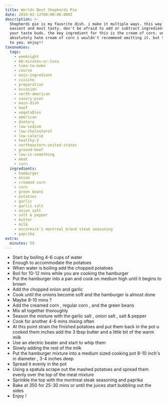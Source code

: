 ```yaml
---
title: Worlds Best Shepherds Pie
date: 2010-02-12T00:00:00.000Z
description: >-
  Shepherds pie is my favorite dish. i make it multiple ways. this way is the
  easiest and most tasty. don't be afraid to add or subtract ingredients to suit
  your taste buds. the key ingredient for this is the cream of corn. unless you
  absolutely hate cream of corn i wouldn't recommend omitting it. but that's up
  to you. enjoy!!
taxonomies:
  tags:
    - weeknight
    - 60-minutes-or-less
    - time-to-make
    - course
    - main-ingredient
    - cuisine
    - preparation
    - occasion
    - north-american
    - savory-pies
    - main-dish
    - beef
    - vegetables
    - american
    - dietary
    - low-sodium
    - low-cholesterol
    - low-calorie
    - healthy-2
    - northeastern-united-states
    - ground-beef
    - low-in-something
    - meat
    - corn
  ingredients:
    - hamburger
    - onion
    - creamed corn
    - corn
    - green beans
    - potatoes
    - garlic
    - garlic salt
    - onion salt
    - salt & pepper
    - butter
    - milk
    - mccormick's montreal brand steak seasoning
    - paprika
extra:
  minutes: 55
---
```

 - Start by boiling 4-6 cups of water
 - Enough to accommodate the potatoes
 - When water is boiling add the chopped potatoes
 - Boil for 10-12 mins while you are cooking the hamburger
 - Put the hamburger into a pan and cook on medium high until it begins to brown
 - Add the chopped onion and garlic
 - Cook until the onions become soft and the hamburger is almost done
 - Maybe 8-10 mins ?
 - Add the creamed corn , regular corn , and the green beans
 - Mix all together thoroughly
 - Season the mixture with the garlic salt , onion salt , salt & pepper
 - Cook for another 4-6 mins mixing often
 - At this point strain the finished potatoes and put them back in the pot u cooked them inches add the 3 tbsp butter and a little bit of the warm milk
 - Use an electric beater and start to whip them
 - Slowly adding the rest of the milk
 - Put the hamburger mixture into a medium sized cooking pot 8-10 inch's in diameter , 3-4 inches deep
 - Spread it evenly in the pot
 - Using a spatula scrape out the mashed potatoes and spread them evenly over the top of the meat mixture
 - Sprinkle the top with the montreal steak seasoning and paprika
 - Bake at 350 for 25-30 mins or until the juices start bubbling out the sides
 - Enjoy !
